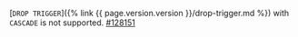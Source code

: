 [`DROP TRIGGER`]({% link {{ page.version.version }}/drop-trigger.md %}) with `CASCADE` is not supported. [#128151](https://github.com/cockroachdb/cockroach/issues/128151)